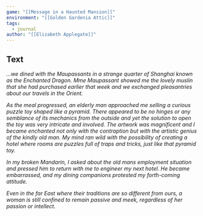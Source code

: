 ```yaml
---
game: "[[Message in a Haunted Mansion]]"
environment: "[[Golden Gardenia Attic]]"
tags:
  - journal
author: "[[Elizabeth Applegate]]"
---
```

## Text

*…we dined with the Maupassants in a strange quarter of Shanghai known as the Enchanted Dragon. Mme Maupassant showed me the lovely muslin that she had purchased earlier that week and we exchanged pleasantries about our travels in the Orient.*

*As the meal progressed, an elderly man approached me selling a curious puzzle toy shaped like a pyramid. There appeared to be no hinges or any semblance of its mechanics from the outside and yet the solution to open the toy was very intricate and involved. The artwork was magnificent and I became enchanted not only with the contraption but with the artistic genius of the kindly old man. My mind ran wild with the possibility of creating a hotel where rooms are puzzles full of traps and tricks, just like that pyramid toy.*

*In my broken Mandarin, I asked about the old mans employment situation and pressed him to return with me to engineer my next hotel. He became embarrassed, and my dining companions protested my forth-coming attitude.*

*Even in the far East where their traditions are so different from ours, a woman is still confined to remain passive and meek, regardless of her passion or intellect.*